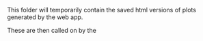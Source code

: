This folder will temporarily contain the saved html versions of plots generated by the web app.

These are then called on by the
